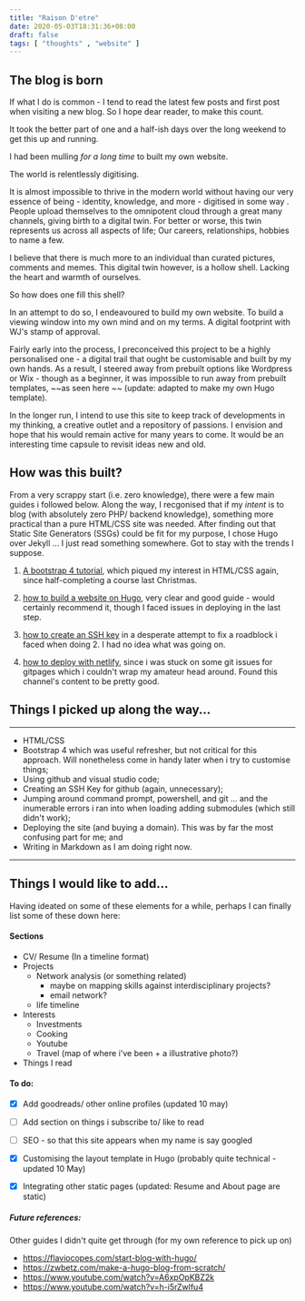 ```yaml
---
title: "Raison D'etre"
date: 2020-05-03T18:31:36+08:00
draft: false
tags: [ "thoughts" , "website" ]
---
```


## The blog is born

If what I do is common - I tend to read the latest few posts and first post when visiting a new blog. So I hope dear reader, to make this count.

It took the better part of one and a half-ish days over the long weekend to get this up and running. 

I had been mulling *for a long time* to built my own website.

The world is relentlessly digitising.

It is almost impossible to thrive in the modern world without having our very essence of being - identity, knowledge, and more - digitised in some way . People upload themselves to the omnipotent cloud through a great many channels, giving birth to a digital twin. For better or worse, this twin represents us across all aspects of life;  Our careers, relationships, hobbies to name a few. 

I believe that there is much more to an individual than curated pictures, comments and memes. This digital twin however, is a hollow shell. Lacking the heart and warmth of ourselves. 

So how does one fill this shell? 

In an attempt to do so, I endeavoured to build my own website. To build a viewing window into my own mind and on my terms. A digital footprint with WJ's stamp of approval.

Fairly early into the process, I preconceived this project to be a highly personalised one - a digital trail that ought be customisable and built by my own hands. As a result, I steered away from prebuilt options like Wordpress or Wix - though as a beginner, it was impossible to run away from prebuilt templates, ~~as seen here ~~ (update: adapted to make my own Hugo template).

In the longer run, I intend to use this site to keep track of developments in my thinking, a creative outlet and a repository of passions.  I envision and hope that his would remain active for many years to come. It would be an interesting time capsule to revisit ideas new and old.

## How was this built?

From a very scrappy start (i.e. zero knowledge), there were a few main guides i followed below. Along the way, I recgonised that if my *intent* is to blog (with absolutely zero PHP/ backend knowledge), something more practical than a pure HTML/CSS site was needed.  After finding out that Static Site Generators (SSGs) could be fit for my purpose, I chose Hugo over Jekyll ... I just read something somewhere. Got to stay with the trends I suppose.

1. [A bootstrap 4 tutorial](https://www.youtube.com/watch?v=EkeOuwF8g8s), which piqued my interest in HTML/CSS again, since half-completing a course last Christmas.

2. [how to build a website on Hugo](https://www.youtube.com/watch?v=5GnFZ8XpMak), very clear and good guide - would certainly recommend it, though I faced issues in deploying in the last step.

3. [how to create an SSH key](https://www.youtube.com/watch?v=H5qNpRGB7Qw) in a desperate attempt to fix a roadblock i faced when doing 2. I had no idea what was going on.

4. [how to deploy with netlify](https://www.youtube.com/watch?v=hBQlCtfRmqs&t=1s), since i was stuck on some git issues for gitpages which i couldn't wrap my amateur head around. Found this channel's content to be pretty good.

## Things I picked up along the way... 
---
- HTML/CSS
- Bootstrap 4 which was useful refresher, but not critical for this approach. Will nonetheless come in handy later when i try to customise things;
- Using github and visual studio code;
- Creating an SSH Key for github (again, unnecessary);
- Jumping around command prompt, powershell, and git ... and the inumerable errors i ran into when loading adding submodules (which still didn't work);
- Deploying the site (and buying a domain). This was by far the most confusing part for me; and
- Writing in Markdown as I am doing right now.

---
## Things I would like to add...
Having ideated on some of these elements for a while, perhaps I can finally list some of these down here:

#### Sections

-  CV/ Resume (In a timeline format)
- Projects
    - Network analysis (or something related)
        - maybe on mapping skills against interdisciplinary projects?
        - email network?
    - life timeline
- Interests
    - Investments
    - Cooking
    - Youtube
     - Travel (map of where i've been + a illustrative photo?)
- Things I read


#### To do:

- [x] Add goodreads/ other online profiles (updated 10 may)
- [ ] Add section on things i subscribe to/ like to read
- [ ] SEO - so that this site appears when my name is say googled
- [x] Customising the layout template in Hugo (probably quite technical - updated 10 May)
- [x] Integrating other static pages (updated: Resume and About page are static)


##### Future references:
Other guides I didn't quite get through (for my own reference to pick up on)
- https://flaviocopes.com/start-blog-with-hugo/
- https://zwbetz.com/make-a-hugo-blog-from-scratch/
- https://www.youtube.com/watch?v=A6xpOpKBZ2k
- https://www.youtube.com/watch?v=h-i5rZwlfu4